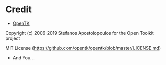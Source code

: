 # Credit

- [OpenTK](https://github.com/opentk/opentk)

Copyright (c) 2006-2019 Stefanos Apostolopoulos for the Open Toolkit project

MIT License (https://github.com/opentk/opentk/blob/master/LICENSE.md)

- And You...
